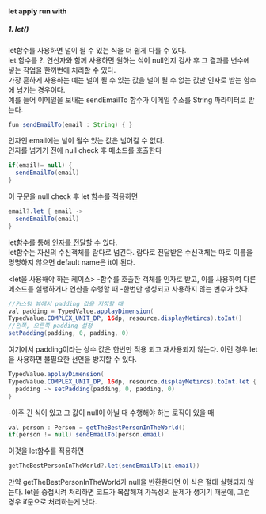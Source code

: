 <h4>let apply run with</h4>
<h5>1. let()</h5>
let함수를 사용하면 널이 될 수 있는 식을 더 쉽게 다룰 수 있다.<br>
let 함수를 ?. 연산자와 함께 사용하면 원하는 식이 null인지 검사 후 그 결과를 변수에 넣는 작업을 한꺼번에 처리할 수 있다. <br>
가장 흔하게 사용하는 예는 널이 될 수 있는 값을 널이 될 수 없는 값만 인자로 받는 함수에 넘기는 경우이다.<br>
예를 들어 이메일을 보내는 sendEmailTo 함수가 이메일 주소를 String 파라미터로 받는다.

~~~java
fun sendEmailTo(email : String) { }
~~~

인자인 email에는 널이 될수 있는 값은 넘어갈 수 없다.<br>
인자를 넘기기 전에 null check 후 메소드를 호출한다

~~~java
if(email!= null) {
  sendEmailTo(email)
}
~~~
이 구문을 null check 후 let 함수를 적용하면

~~~Java
email?.let { email ->
  sendEmailTo(email)
}
~~~

let함수를 통해 <u>인자를 전달</u>할 수 있다. <br>
let함수는 자신의 수신객체를 람다로 넘긴다. 람다로 전달받은 수신객체는 따로 이름을 명명하지 않으면 default name은 it이 된다. <br>

<let을 사용해야 하는 케이스>
-함수를 호출한 객체를 인자로 받고, 이를 사용하여 다른 메소드를 실행하거나 연산을 수행할 때
-한번만 생성되고 사용하지 않는 변수가 있다.

~~~java
//커스텀 뷰에서 padding 값을 지정할 때
val padding = TypedValue.applayDimension(
TypedValue.COMPLEX_UNIT_DP, 16dp, resource.displayMetircs).toInt()
//왼쪽, 오른쪽 padding 설정
setPadding(padding, 0, padding, 0)
~~~

여기에서 padding이라는 상수 값은 한번만 적용 되고 재사용되지 않는다.
이런 경우 let을 사용하면 불필요한 선언을 방지할 수 있다.

~~~java
TypedValue.applayDimension(
TypedValue.COMPLEX_UNIT_DP, 16dp, resource.displayMetircs).toInt.let {
  padding -> setPadding(padding, 0, padding, 0)
}
~~~

-아주 긴 식이 있고 그 값이 null이 아닐 때 수행해야 하는 로직이 있을 때

~~~JAVA
val person : Person = getTheBestPersonInTheWorld()
if(person != null) sendEmailTo(person.email)
~~~

이것을 let함수를 적용하면

~~~JAVA
getTheBestPersonInTheWorld?.let(sendEmailTo(it.email))
~~~

만약 getTheBestPersonInTheWorld가 null을 반환한다면 이 식은 절대 실행되지 않는다.
let을 중첩시켜 처리하면 코드가 복잡해져 가독성의 문제가 생기기 때문에, 그런 경우 if문으로 처리하는게 낫다.
